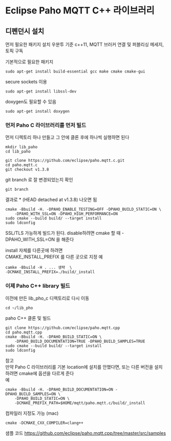 # Eclipse Paho MQTT C++ 라이브러리

## 디펜던시 설치
먼저 필요한 패키지 설치  우분투 기준
c++11, MQTT 브러커 연결 및 퍼블리싱 메세지, 토픽 구독

기본적으로 필요한 패키지
```
sudo apt-get install build-essential gcc make cmake cmake-gui
```

secure sockets 이용
```
sudo apt-get install libssl-dev 
```

doxygen도 필요할 수 있음
```
sudo apt-get install doxygen
```


### 먼저 Paho C 라이브러리를 먼저 빌드
먼저 디렉토리 하나 만들고 그 안에 클론 후에 하나씩 실행하면 된다   
```
mkdir lib_paho
cd lib_paho

git clone https://github.com/eclipse/paho.mqtt.c.git
cd paho.mqtt.c
git checkout v1.3.8
```
git branch 로 잘 변경되었는지 확인
```
git branch
```
결과로 * (HEAD detached at v1.3.8) 나오면 됨

```
cmake -Bbuild -H. -DPAHO_ENABLE_TESTING=OFF -DPAHO_BUILD_STATIC=ON \
    -DPAHO_WITH_SSL=ON -DPAHO_HIGH_PERFORMANCE=ON
sudo cmake --build build/ --target install
sudo ldconfig
```
SSL/TLS 가능하게 빌드가 된다. disable하려면  cmake 할 때 -DPAHO_WITH_SSL=ON 을 해준다  

install 자체를 다른곳에 하려면  
CMAKE_INSTALL_PREFIX 를 다른 곳으로 지정
예
```
camke -Bbuild -H . ... 생략  \
-DCMAKE_INSTALL_PREFIX=./build/_install
```

### 이제 Paho C++ library  빌드
이전에 만든 lib_pho_c 디렉토리로 다시 이동
```
cd ~/lib_pho
```

paho C++ 클론 및 빌드
```
git clone https://github.com/eclipse/paho.mqtt.cpp
cd paho.mqtt.cpp
cmake -Bbuild -H. -DPAHO_BUILD_STATIC=ON \
    -DPAHO_BUILD_DOCUMENTATION=TRUE -DPAHO_BUILD_SAMPLES=TRUE
sudo cmake --build build/ --target install
sudo ldconfig
```

참고  
만약 Paho C 라이브러리를 기본 location에 설치를 안했다면, 또는 다른 버전을 설치하려면 cmake에 옵션을 다르게 준다  
예  
```
cmake -Bbuild -H. -DPAHO_BUILD_DOCUMENTATION=ON -DPAHO_BUILD_SAMPLES=ON \
    -DPAHO_BUILD_STATIC=ON \
    -DCMAKE_PREFIX_PATH=$HOME/mqtt/paho.mqtt.c/build/_install
```

컴파일러 지정도 가능 (mac)
```
cmake -DCMAKE_CXX_COMPILER=clang++
```


샘플 코드
https://github.com/eclipse/paho.mqtt.cpp/tree/master/src/samples


